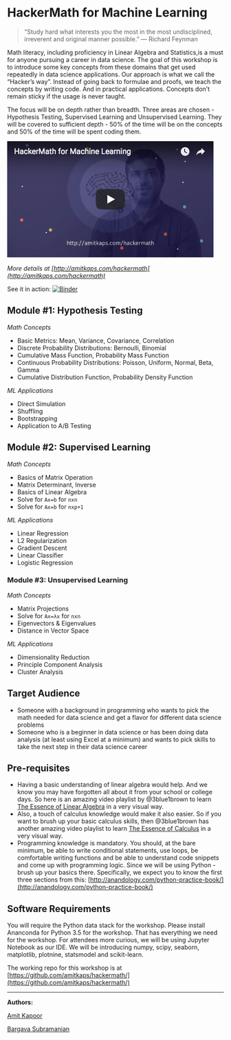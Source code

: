 # HackerMath for Machine Learning

> “Study hard what interests you the most in the most undisciplined, irreverent and original manner possible.”
― Richard Feynman

Math literacy, including proficiency in Linear Algebra and Statistics,is a must for anyone pursuing a career in data science. The goal of this workshop is to introduce some key concepts from these domains that get used repeatedly in data science applications. Our approach is what we call the “Hacker’s way”. Instead of going back to formulae and proofs, we teach the concepts by writing code. And in practical applications. Concepts don’t remain sticky if the usage is never taught.

The focus will be on depth rather than breadth. Three areas are chosen - Hypothesis Testing, Supervised Learning and Unsupervised Learning. They will be covered to sufficient depth - 50% of the time will be on the concepts and 50% of the time will be spent coding them.


<a href="https://www.youtube.com/watch?v=UqwsRzFmu3c"><img src="img/hackermath_video.png"></a>

*More details at [http://amitkaps.com/hackermath](http://amitkaps.com/hackermath)*

See it in action: [![Binder](https://mybinder.org/badge.svg)](https://mybinder.org/v2/gh/https://hub.mybinder.org/user/amitkaps-hackermath-wo6ym634/tree/master)


## Module #1: Hypothesis Testing

*Math Concepts*

- Basic Metrics: Mean, Variance, Covariance, Correlation
- Discrete Probability Distributions: Bernoulli, Binomial
- Cumulative Mass Function, Probability Mass Function
- Continuous Probability Distributions: Poisson, Uniform, Normal, Beta, Gamma
- Cumulative Distribution Function, Probability Density Function

*ML Applications*

- Direct Simulation
- Shuffling
- Bootstrapping
- Application to A/B Testing

## Module #2: Supervised Learning

*Math Concepts*

- Basics of Matrix Operation
- Matrix Determinant, Inverse
- Basics of Linear Algebra
- Solve for `Ax=b` for `nxn`
- Solve for `Ax=b` for `nxp+1`

*ML Applications*

- Linear Regression
- L2 Regularization
- Gradient Descent
- Linear Classifier
- Logistic Regression

### Module #3: Unsupervised Learning

*Math Concepts*

- Matrix Projections
- Solve for `Ax=λx` for `nxn`
- Eigenvectors & Eigenvalues
- Distance in Vector Space

*ML Applications*

- Dimensionality Reduction
- Principle Component Analysis
- Cluster Analysis

## Target Audience

- Someone with a background in programming who wants to pick the math needed for data science and get a flavor for different data science problems
- Someone who is a beginner in data science or has been doing data analysis (at least using Excel at a minimum) and wants to pick skills to take the next step in their data science career

## Pre-requisites

- Having a basic understanding of linear algebra would help. And we know you may have forgotten all about it from your school or college days. So here is an amazing video playlist by @3blue1brown to learn [The Essence of Linear Algebra](https://www.youtube.com/playlist?list=PLZHQObOWTQDPD3MizzM2xVFitgF8hE_ab) in a very visual way.
- Also, a touch of calculus knowledge would make it also easier. So if you want to brush up your basic calculus skills, then @3blue1brown has another amazing video playlist to learn [The Essence of Calculus](https://www.youtube.com/playlist?list=PLZHQObOWTQDMsr9K-rj53DwVRMYO3t5Yr) in a very visual way.
- Programming knowledge is mandatory. You should, at the bare minimum, be able to write conditional statements, use loops, be comfortable writing functions and be able to understand code snippets and come up with programming logic. Since we will be using Python - brush up your basics there. Specifically, we expect you to know the first three sections from this: [http://anandology.com/python-practice-book/](http://anandology.com/python-practice-book/)

## Software Requirements

You will require the Python data stack for the workshop. Please install Ananconda for Python 3.5 for the workshop. That has everything we need for the workshop. For attendees more curious, we will be using Jupyter Notebook as our IDE. We will be introducing numpy, scipy, seaborn, matplotlib, plotnine, statsmodel and scikit-learn.

The working repo for this workshop is at [https://github.com/amitkaps/hackermath/](https://github.com/amitkaps/hackermath/)

---

**Authors:**

[Amit Kapoor](https://twitter.com/amitkaps/)

[Bargava Subramanian](https://twitter.com/bargava/)
